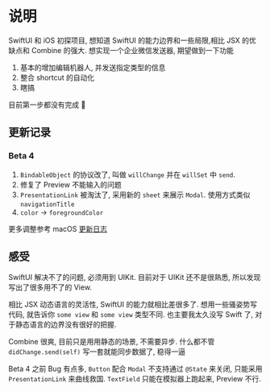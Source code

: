 # 说明

SwiftUI 和 iOS 初探项目, 想知道 SwiftUI 的能力边界和一些局限,相比 JSX 的优缺点和 Combine 的强大.
想实现一个企业微信发送器, 期望做到一下功能

1. 基本的增加编辑机器人, 并发送指定类型的信息
2. 整合 shortcut 的自动化
3. 瞎搞

目前第一步都没有完成 🌚

## 更新记录

### Beta 4

1. `BindableObject` 的协议改了, 叫做 `willChange` 并在 `willSet` 中 `send`.
2. 修复了 Preview 不能输入的问题
3. `PresentationLink` 被淘汰了, 采用新的 `sheet` 来展示 `Modal`. 使用方式类似 `navigationTitle`
4. `color` -> `foregroundColor`

更多调整参考 macOS [更新日志](https://developer.apple.com/documentation/macos_release_notes/macos_catalina_10_15_beta_4_release_notes)


## 感受

SwiftUI 解决不了的问题, 必须用到 UIKit. 目前对于 UIKit 还不是很熟悉, 所以发现写出了很多用不了的 View.

相比 JSX 动态语言的灵活性, SwiftUI 的能力就相比差很多了. 想用一些骚姿势写代码, 就告诉你 `some view` 和 `some view` 类型不同.
也主要我太久没写 Swift 了, 对于静态语言的边界没有很好的把握.

Combine 很爽, 目前只是用用静态的场景, 不需要异步. 什么都不管 `didChange.send(self)` 写一套就能同步数据了, 稳得一逼

Beta 4 之前 Bug 有点多, `Button` 配合 `Modal` 不支持通过 `@State` 来关闭, 只能采用 `PresentationLink` 来曲线救国.
`TextField` 只能在模拟器上跑起来, Preview 不行.
